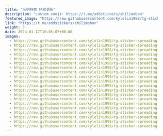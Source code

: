 ```yaml
---
title: "示例特效 持续更新"
description: "custom_emoji: https://t.me/addstickers/shilimoban"
featured_image: "https://raw.githubusercontent.com/kylelin1998/tg-sticker-spreading-worldwide-images/main/img/d118145f-b962-4541-834e-1c4d5698d641.jpg"
link: "https://t.me/addstickers/shilimoban"
weight: 3
date: 2024-01-17T10:05:07+08:00
images:
  - https://raw.githubusercontent.com/kylelin1998/tg-sticker-spreading-worldwide-images/main/img/d118145f-b962-4541-834e-1c4d5698d641.jpg
  - https://raw.githubusercontent.com/kylelin1998/tg-sticker-spreading-worldwide-images/main/img/3ed2f2d1-f897-4637-8810-9cf4150f0d5f.jpg
  - https://raw.githubusercontent.com/kylelin1998/tg-sticker-spreading-worldwide-images/main/img/9a34c371-5ac2-48d9-b93f-f12c5bd94977.jpg
  - https://raw.githubusercontent.com/kylelin1998/tg-sticker-spreading-worldwide-images/main/img/11393dd8-a018-4435-9435-688f848adb14.jpg
  - https://raw.githubusercontent.com/kylelin1998/tg-sticker-spreading-worldwide-images/main/img/1429a7a2-7a0e-4901-8215-5f19cc552eca.jpg
  - https://raw.githubusercontent.com/kylelin1998/tg-sticker-spreading-worldwide-images/main/img/0315d3d3-0e45-438c-874a-ac2f787a9336.jpg
  - https://raw.githubusercontent.com/kylelin1998/tg-sticker-spreading-worldwide-images/main/img/778a7d1e-3953-4630-ab38-658ddb57c204.jpg
  - https://raw.githubusercontent.com/kylelin1998/tg-sticker-spreading-worldwide-images/main/img/cb374116-a156-4a65-9544-08a963bf854b.jpg
  - https://raw.githubusercontent.com/kylelin1998/tg-sticker-spreading-worldwide-images/main/img/cd96bacc-c16a-4226-9476-d5ab0a8ab96c.jpg
  - https://raw.githubusercontent.com/kylelin1998/tg-sticker-spreading-worldwide-images/main/img/bf5fd1e0-b22b-4584-99d2-6780f688afcc.jpg
  - https://raw.githubusercontent.com/kylelin1998/tg-sticker-spreading-worldwide-images/main/img/e4b348f3-8b0c-4ea5-ac53-594b36e7ec4c.jpg
  - https://raw.githubusercontent.com/kylelin1998/tg-sticker-spreading-worldwide-images/main/img/693bb669-1e30-44e7-8a13-18d16629611f.jpg
  - https://raw.githubusercontent.com/kylelin1998/tg-sticker-spreading-worldwide-images/main/img/f7885e5c-4dc6-442b-b78e-276fae9ef550.jpg
  - https://raw.githubusercontent.com/kylelin1998/tg-sticker-spreading-worldwide-images/main/img/904240ff-3206-4e37-9e47-3d84934e2156.jpg
  - https://raw.githubusercontent.com/kylelin1998/tg-sticker-spreading-worldwide-images/main/img/c9e3a757-0793-4b81-afee-b595110e2a53.jpg
  - https://raw.githubusercontent.com/kylelin1998/tg-sticker-spreading-worldwide-images/main/img/13d4b826-d692-409e-8465-42953d566f46.jpg
  - https://raw.githubusercontent.com/kylelin1998/tg-sticker-spreading-worldwide-images/main/img/d4ef3210-2410-445f-a89d-0b9ff269de02.jpg
  - https://raw.githubusercontent.com/kylelin1998/tg-sticker-spreading-worldwide-images/main/img/ce862ed1-b349-4092-9a1a-275826a7f4e0.jpg
  - https://raw.githubusercontent.com/kylelin1998/tg-sticker-spreading-worldwide-images/main/img/9d381aa3-2bd3-4f66-ae57-d6c8b47af0d4.jpg
  - https://raw.githubusercontent.com/kylelin1998/tg-sticker-spreading-worldwide-images/main/img/da65abb2-79ac-4589-81fd-45260f69e3c9.jpg
---
```

